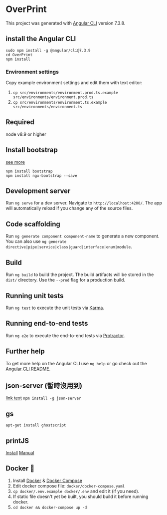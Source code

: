 # OverPrint

This project was generated with [Angular CLI](https://github.com/angular/angular-cli) version 7.3.8.

## install the Angular CLI
```
sudo npm install -g @angular/cli@7.3.9
cd OverPrint
npm install
```

### Environment settings
Copy example environment settings and edit them with text editor:
1. ```cp src/environments/environment.prod.ts.example src/environments/environment.prod.ts```  
2. ```cp src/environments/environment.ts.example src/environments/environment.ts```


## Required
node v8.9 or higher

## Install bootstrap
[see more](https://loiane.com/2017/08/how-to-add-bootstrap-to-an-angular-cli-project/)
```
npm install bootstrap
npm install ngx-bootstrap --save
```

## Development server

Run `ng serve` for a dev server. Navigate to `http://localhost:4200/`. The app will automatically reload if you change any of the source files.

## Code scaffolding

Run `ng generate component component-name` to generate a new component. You can also use `ng generate directive|pipe|service|class|guard|interface|enum|module`.

## Build

Run `ng build` to build the project. The build artifacts will be stored in the `dist/` directory. Use the `--prod` flag for a production build.

## Running unit tests

Run `ng test` to execute the unit tests via [Karma](https://karma-runner.github.io).

## Running end-to-end tests

Run `ng e2e` to execute the end-to-end tests via [Protractor](http://www.protractortest.org/).

## Further help

To get more help on the Angular CLI use `ng help` or go check out the [Angular CLI README](https://github.com/angular/angular-cli/blob/master/README.md).

## json-server (暫時沒用到)
[link text](https://oomusou.io/angular/api/)
`npm install -g json-server`

## gs
`apt-get install ghostscript`

## printJS
[Install](https://printjs.crabbly.com/)
[Manual](https://github.com/crabbly/Print.js)

## Docker 🐳
1. Install [Docker](https://docs.docker.com/engine/install/) & [Docker Compose](https://docs.docker.com/compose/install/)
2. Edit docker compose file: `docker/docker-compose.yaml`
2. `cp docker/.env.example docker/.env` and edit it (if you need).
3. If static file doesn't yet be built, you should build it before running docker.
3. `cd docker && docker-compose up -d`

